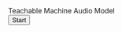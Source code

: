 <div>Teachable Machine Audio Model</div>
<button type="button" onclick="init()">Start</button>
<div id="label-container"></div>
<script src="https://cdn.jsdelivr.net/npm/@tensorflow/tfjs@1.3.1/dist/tf.min.js"></script>
<script src="https://cdn.jsdelivr.net/npm/@tensorflow-models/speech-commands@0.4.0/dist/speech-commands.min.js"></script>

<script type="text/javascript">
    // more documentation available at
    // https://github.com/tensorflow/tfjs-models/tree/master/speech-commands

    // the link to your model provided by Teachable Machine export panel
    const URL = "https://teachablemachine.withgoogle.com/models/wY6ZNsTzD/";

    async function createModel() {
        const checkpointURL = URL + "model.json"; // model topology
        const metadataURL = URL + "metadata.json"; // model metadata

        const recognizer = speechCommands.create(
            "BROWSER_FFT", // fourier transform type, not useful to change
            undefined, // speech commands vocabulary feature, not useful for your models
            checkpointURL,
            metadataURL);

        // check that model and metadata are loaded via HTTPS requests.
        await recognizer.ensureModelLoaded();

        return recognizer;
    }

    async function init() {
        const recognizer = await createModel();
        const classLabels = recognizer.wordLabels(); // get class labels
        const labelContainer = document.getElementById("label-container");
        for (let i = 0; i < classLabels.length; i++) {
            labelContainer.appendChild(document.createElement("div"));
        }

        // listen() takes two arguments:
        // 1. A callback function that is invoked anytime a word is recognized.
        // 2. A configuration object with adjustable fields
        recognizer.listen(result => {
            const scores = result.scores; // probability of prediction for each class
            // render the probability scores per class
            for (let i = 0; i < classLabels.length; i++) {
                const classPrediction = classLabels[i] + ": " + result.scores[i].toFixed(2);
                labelContainer.childNodes[i].innerHTML = classPrediction;
            }
        }, {
            includeSpectrogram: true, // in case listen should return result.spectrogram
            probabilityThreshold: 0.75,
            invokeCallbackOnNoiseAndUnknown: true,
            overlapFactor: 0.50 // probably want between 0.5 and 0.75. More info in README
        });

        // Stop the recognition in 5 seconds.
        // setTimeout(() => recognizer.stopListening(), 5000);
    }
</script>
